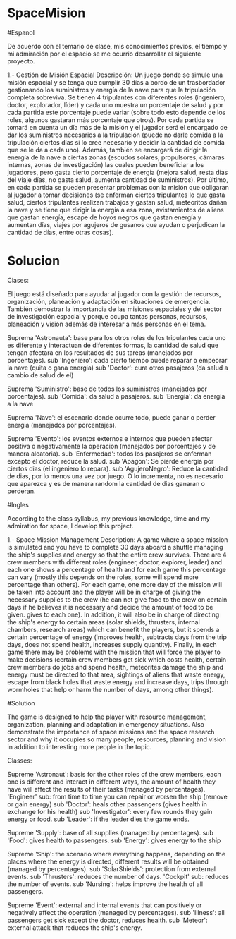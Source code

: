 # SpaceMision

#Espanol

De acuerdo con el temario de clase, mis conocimientos previos, el tiempo y mi admiración por el espacio se me ocurrio desarrollar el siguiente proyecto.

1.- Gestión de Misión Espacial
Descripción: Un juego donde se simule una misión espacial y se tenga que cumplir 30 días a bordo de un trasbordador gestionando los suministros y energía de la nave para que la tripulación completa sobreviva. Se tienen 4 tripulantes con diferentes roles (ingeniero, doctor, explorador, líder) y cada uno muestra un porcentaje de salud y por cada partida este porcentaje puede variar (sobre todo esto depende de los roles, algunos gastaran más porcentaje que otros). Por cada partida se tomará en cuenta un día más de la misión y el jugador será el encargado de dar los suministros necesarios a la tripulación (puede no darle comida a la tripulación ciertos días si lo cree necesario y decidir la cantidad de comida que se le da a cada uno). Además, también se encargará de dirigir la energía de la nave a ciertas zonas (escudos solares, propulsores, cámaras internas, zonas de investigación) las cuales pueden beneficiar a los jugadores, pero gasta cierto porcentaje de energía (mejora salud, resta días del viaje días, no gasta salud, aumenta cantidad de suministros). Por último, en cada partida se pueden presentar problemas con la misión que obligaran al jugador a tomar decisiones (se enferman ciertos tripulantes lo que gasta salud, ciertos tripulantes realizan trabajos y gastan salud, meteoritos dañan la nave y se tiene que dirigir la energía a esa zona, avistamientos de aliens que gastan energía, escape de hoyos negros que gastan energía y aumentan días, viajes por agujeros de gusanos que ayudan o perjudican la cantidad de días, entre otras cosas).

# Solucion

Clases: 

El juego está diseñado para ayudar al jugador con la gestión de recursos, organización, planeación y adaptación en situaciones de emergencia. También demostrar la importancia de las misiones espaciales y del sector de investigación espacial y porque ocupa tantas personas, recursos, planeación y visión además de interesar a más personas en el tema.

Suprema 'Astronauta': base para los otros roles de los tripulantes cada uno es diferente y interactuan de diferentes formas, la cantidad de salud que tengan afectara en los resultados de sus tareas (manejados por porcentajes).
sub 'Ingeniero': cada cierto tiempo puede reparar o empeorar la nave (quita o gana energia)
sub 'Doctor': cura otros pasajeros (da salud a cambio de salud de el)

Suprema 'Suministro': base de todos los suministros (manejados por porcentajes).
sub 'Comida': da salud a pasajeros.
sub 'Energia': da energia a la nave

Suprema 'Nave': el escenario donde ocurre todo, puede ganar o perder energia (manejados por porcentajes).

Suprema 'Evento': los eventos externos e internos que pueden afectar positiva o negativamente la operacion (manejados por porcentajes y de manera aleatoria).
sub 'Enfermedad': todos los pasajeros se enferman excepto el doctor, reduce la salud.
sub 'Apagon': Se pierde energia por ciertos dias (el ingeniero lo repara).
sub 'AgujeroNegro': Reduce la cantidad de dias, por lo menos una vez por juego. O lo incrementa, no es necesario que aparezca y es de manera random la cantidad de dias ganaran o perderan.


#Ingles

According to the class syllabus, my previous knowledge, time and my admiration for space, I develop this project.

1.- Space Mission Management
Description: A game where a space mission is simulated and you have to complete 30 days aboard a shuttle managing the ship's supplies and energy so that the entire crew survives. There are 4 crew members with different roles (engineer, doctor, explorer, leader) and each one shows a percentage of health and for each game this percentage can vary (mostly this depends on the roles, some will spend more percentage than others). For each game, one more day of the mission will be taken into account and the player will be in charge of giving the necessary supplies to the crew (he can not give food to the crew on certain days if he believes it is necessary and decide the amount of food to be given. gives to each one). In addition, it will also be in charge of directing the ship's energy to certain areas (solar shields, thrusters, internal chambers, research areas) which can benefit the players, but it spends a certain percentage of energy (improves health, subtracts days from the trip days, does not spend health, increases supply quantity). Finally, in each game there may be problems with the mission that will force the player to make decisions (certain crew members get sick which costs health, certain crew members do jobs and spend health, meteorites damage the ship and energy must be directed to that area, sightings of aliens that waste energy, escape from black holes that waste energy and increase days, trips through wormholes that help or harm the number of days, among other things).

#Solution

The game is designed to help the player with resource management, organization, planning and adaptation in emergency situations. Also demonstrate the importance of space missions and the space research sector and why it occupies so many people, resources, planning and vision in addition to interesting more people in the topic.

Classes: 

Supreme 'Astronaut': basis for the other roles of the crew members, each one is different and interact in different ways, the amount of health they have will affect the results of their tasks (managed by percentages).
'Engineer' sub: from time to time you can repair or worsen the ship (remove or gain energy)
sub 'Doctor': heals other passengers (gives health in exchange for his health)
sub 'Investigator': every few rounds they gain energy or food.
sub 'Leader': if the leader dies the game ends.

Supreme 'Supply': base of all supplies (managed by percentages).
sub 'Food': gives health to passengers.
sub 'Energy': gives energy to the ship

Supreme 'Ship': the scenario where everything happens, depending on the places where the energy is directed, different results will be obtained (managed by percentages).
sub 'SolarShields': protection from external events.
sub 'Thrusters': reduces the number of days.
'Cockpit' sub: reduces the number of events.
sub 'Nursing': helps improve the health of all passengers.

Supreme 'Event': external and internal events that can positively or negatively affect the operation (managed by percentages).
sub 'Illness': all passengers get sick except the doctor, reduces health.
sub 'Meteor': external attack that reduces the ship's energy.
